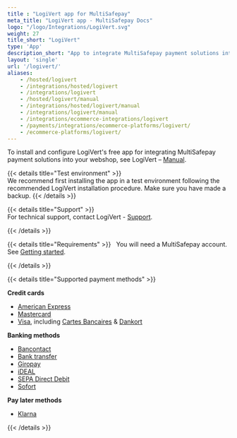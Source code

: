 ```yaml
---
title : "LogiVert app for MultiSafepay"
meta_title: "LogiVert app - MultiSafepay Docs"
logo: "/logo/Integrations/LogiVert.svg"
weight: 27
title_short: "LogiVert"
type: 'App'
description_short: "App to integrate MultiSafepay payment solutions into your LogiVert app"
layout: 'single'
url: '/logivert/'
aliases: 
    - /hosted/logivert
    - /integrations/hosted/logivert
    - /integrations/logivert
    - /hosted/logivert/manual
    - /integrations/hosted/logivert/manual
    - /integrations/logivert/manual
    - /integrations/ecommerce-integrations/logivert
    - /payments/integrations/ecommerce-platforms/logivert/
    - /ecommerce-platforms/logivert/
---
```

To install and configure LogiVert's free app for integrating MultiSafepay payment solutions into your webshop, see LogiVert – [Manual](https://confluence.prezent.nl/display/LOGIVERTMAN/Het+specificeren+van+betalingswijzen).

{{< details title="Test environment" >}}
&nbsp;  
We recommend first installing the app in a test environment following the recommended LogiVert installation procedure. Make sure you have made a backup.
{{< /details >}}

{{< details title="Support" >}}
&nbsp;  
For technical support, contact LogiVert - [Support](https://www.logivert.com/nl/support/c-10).

{{< /details >}}

{{< details title="Requirements" >}}
&nbsp; 
You will need a MultiSafepay account. See [Getting started](/getting-started/).

{{< /details >}}

{{< details title="Supported payment methods" >}}

**Credit cards**

- [American Express](/payment-methods/american-express)
- [Mastercard](/payment-methods/mastercard)
- [Visa](/payments/methods/credit-and-debit-cards/visa), including [Cartes Bancaires](/payment-methods/cartes-bancaires) & [Dankort](/payments/methods/credit-and-debit-cards/dankort)

**Banking methods**

- [Bancontact](/payment-methods/bancontact)
- [Bank transfer](/payment-methods/bank-transfer)
- [Giropay](/payment-methods/giropay)
- [iDEAL](/payment-methods/ideal)
- [SEPA Direct Debit](/payment-methods/sepa-direct-debit)
- [Sofort](/payment-methods/sofort)

**Pay later methods**

+ [Klarna](/payment-methods/klarna)

{{< /details >}}



